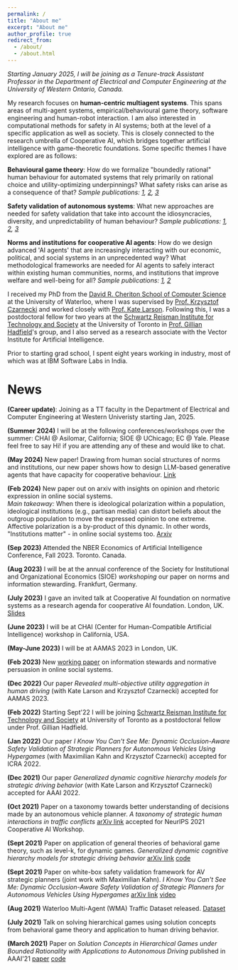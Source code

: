 ```yaml
---
permalink: /
title: "About me"
excerpt: "About me"
author_profile: true
redirect_from: 
  - /about/
  - /about.html
---
```

*Starting January 2025, I will be joining as a Tenure-track Assistant Professor in the Department of Electrical and Computer Engineering at the University of Western Ontario, Canada.*


My research focuses on **human-centric multiagent systems**. This spans areas of multi-agent systems, empirical/behavioural game theory, software engineering and human-robot interaction. I am also interested in computational methods for safety in AI systems; both at the level of a specific application as well as society. This is closely connected to the research umbrella of Cooperative AI, which bridges together artificial intelligence with game-theoretic foundations. Some specific themes I have explored are as follows:

**Behavioural game theory**: How do we formalize "boundedly rational" human behaviour for automated systems that rely primarily on rational choice and utility-optimizing underpinnings? What safety risks can arise as a consequence of that? *Sample publications: [1](https://ojs.aaai.org/index.php/AAAI/article/download/16715/16522), [2](https://ojs.aaai.org/index.php/AAAI/article/download/20452/20211), [3](https://arxiv.org/pdf/2109.13367)*

**Safety validation of autonomous systems**: What new approaches are needed for safety validation that take into account the idiosyncracies, diversity, and unpredictability of human behaviour?  *Sample publications: [1](https://arxiv.org/pdf/1903.01539), [2](https://ieeexplore.ieee.org/abstract/document/9812041), [3](https://ieeexplore.ieee.org/abstract/document/9827035)*

**Norms and institutions for cooperative AI agents**: How do we design advanced 'AI agents' that are increasingly interacting with our economic, political, and social systems in an unprecedented way? What methodological frameworks are needed for AI agents to safely interact within existing human communities, norms, and institutions that improve welfare and well-being for all? *Sample publications: [1](https://arxiv.org/pdf/2403.06264), [2](https://arxiv.org/pdf/2405.19328)*


I received my PhD from the [David R. Cheriton School of Computer Science](https://cs.uwaterloo.ca/) at the University of Waterloo, where I was supervised by [Prof. Krzysztof Czarnecki](https://uwaterloo.ca/electrical-computer-engineering/profile/k2czarne) and worked closely with [Prof. Kate Larson](https://en.wikipedia.org/wiki/Kate_Larson_(computer_scientist)). Following this, I was a postdoctoral fellow for two years at the [Schwartz Reisman Institute for Technology and Society](https://srinstitute.utoronto.ca) at the University of Toronto in [Prof. Gillian Hadfield](https://en.wikipedia.org/wiki/Gillian_Hadfield)'s group, and I also served as a research associate with the Vector Institute for Artificial Intelligence.


Prior to starting grad school, I spent eight years working in industry, most of which was at IBM Software Labs in India.

News
=======

**(Career update)**: Joining as a TT faculty in the Department of Electrical and Computer Engineering at Western Univeristy starting Jan, 2025.

**(Summer 2024)** I will be at the following conferences/workshops over the summer: CHAI @ Asilomar, California; SIOE @ UChicago; EC @ Yale. Please feel free to say Hi! if you are attending any of these and would like to chat.

**(May 2024)** New paper! Drawing from human social structures of norms and institutions, our new paper shows how to design LLM-based generative agents that have capacity for cooperative behaviour. [Link](https://arxiv.org/abs/2405.19328)

**(Feb 2024)** New paper out on arxiv with insights on opinion and rhetoric expression in online social systems. <br>
_Main takeaway:_ When there is ideological polarization within a population, ideological institutions (e.g., partisan media) can distort beliefs about the outgroup population to move the expressed opinion to one extreme. Affective polarization is a by-product of this dynamic. In other words, "Institutions matter" - in online social systems too. [Arxiv](https://arxiv.org/abs/2403.06264)

**(Sep 2023)** Attended the NBER Economics of Artificial Intelligence Conference, Fall 2023. Toronto. Canada.

**(Aug 2023)** I will be at the annual conference of the Society for Institutional and Organizational Economics (SIOE) *workshoping* our paper on norms and information stewarding. Frankfurt, Germany.

**(July 2023)** I gave an invited talk at Cooperative AI foundation on normative systems as a research agenda for cooperative AI foundation. London, UK. [Slides](https://www.dropbox.com/scl/fi/xuzibe27s5e7k51isp387/Atrisha_CAIF_retreat_presentation.pdf?rlkey=93r6guwmf5vir5ivxb74of1rt&dl=0)

**(June 2023)** I will be at CHAI (Center for Human-Compatible Artificial Intelligence) workshop in California, USA.

**(May-June 2023)** I will be at AAMAS 2023 in London, UK.

**(Feb 2023)** New [working paper](https://www.dropbox.com/s/zgf2hyizmgyfum8/Normative_information_design_for_online_social_systems_2.pdf?dl=0) on information stewards and normative persuasion in online social systems.

**(Dec 2022)** Our paper *Revealed multi-objective utility aggregation in human driving* (with Kate Larson and Krzysztof Czarnecki) accepted for AAMAS 2023.

**(Feb 2022)** Starting Sept'22 I will be joining [Schwartz Reisman Institute for Technology and Society](https://srinstitute.utoronto.ca
) at University of Toronto as a postdoctoral fellow under Prof. Gillian Hadfield.

**(Jan 2022)** Our paper *I  Know You Can't See Me: Dynamic Occlusion-Aware Safety Validation of  Strategic Planners for Autonomous Vehicles Using Hypergames* (with Maximilian Kahn and Krzysztof Czarnecki) accepted for ICRA 2022.

**(Dec 2021)** Our paper *Generalized dynamic cognitive hierarchy models for strategic driving behavior* (with Kate Larson and Krzysztof Czarnecki) accepted for AAAI 2022.

**(Oct 2021)** Paper on a taxonomy towards better understanding of decisions made by an autonomous vehicle planner. *A taxonomy of strategic human interactions in traffic conflicts* [arXiv link](https://arxiv.org/pdf/2109.13367) accepted for NeurIPS 2021 Cooperative AI Workshop.

**(Sept 2021)** Paper on application of general theories of behavioral game theory, such as level-k,   for dynamic games. *Generalized dynamic cognitive hierarchy models for strategic driving behavior* [arXiv link](https://arxiv.org/pdf/2109.09861) [code](https://git.uwaterloo.ca/a9sarkar/repeated_driving_games)

**(Sept 2021)** Paper on white-box safety validation framework for AV strategic planners (joint work with Maximilian Kahn). *I  Know You Can't See Me: Dynamic Occlusion-Aware Safety Validation of  Strategic Planners for Autonomous Vehicles Using Hypergames*  [arXiv link](https://arxiv.org/pdf/2109.09807) [video](https://youtu.be/-crio3rA_IU)

**(Aug 2021)** Waterloo Multi-Agent (WMA) Traffic Dataset released.  [Dataset](http://wiselab.uwaterloo.ca/waterloo-multi-agent-traffic-dataset/)

**(July 2021)** Talk on solving hierarchical games using solution concepts from behavioral game theory and application to human driving behavior.

**(March 2021)** Paper on *Solution Concepts in Hierarchical Games under Bounded Rationality with Applications to Autonomous Driving* published in AAAI'21 [paper](https://ojs.aaai.org/index.php/AAAI/article/view/16715) [code](https://git.uwaterloo.ca/a9sarkar/traffic_behavior_modeling)

